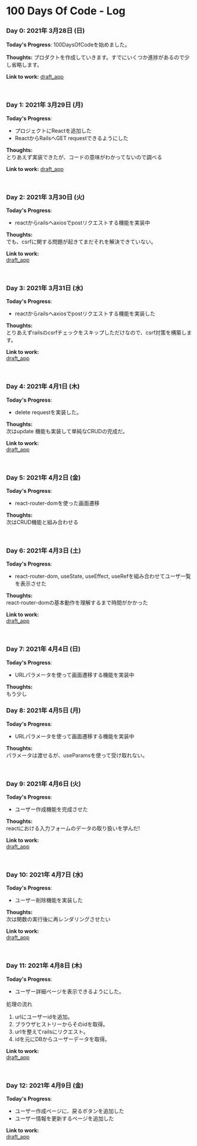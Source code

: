 # 100 Days Of Code - Log

### Day 0: 2021年 3月28日 (日)

**Today's Progress**: 100DaysOfCodeを始めました。

**Thoughts:** プロダクトを作成していきます。すでにいくつか進捗があるので少し省略します。

**Link to work:** [draft_app](https://github.com/cordelia-sixth/draft_app)

<br/>

### Day 1: 2021年 3月29日 (月)

**Today's Progress**:
- プロジェクトにReactを追加した
- ReactからRailsへGET requestできるようにした

**Thoughts:**
<br>
とりあえず実装できたが、コードの意味がわかってないので調べる

**Link to work:** [draft_app](https://github.com/cordelia-sixth/draft_app/tree/add_axios)

<br/>

### Day 2: 2021年 3月30日 (火)

**Today's Progress**:
- reactからrailsへaxiosでpostリクエストする機能を実装中

**Thoughts:**
<br>
でも、csrfに関する問題が起きてまだそれを解決できていない。

**Link to work:**
<br/>
[draft_app](https://github.com/cordelia-sixth/draft_app/tree/add_axios)

<br/>

### Day 3: 2021年 3月31日 (水)

**Today's Progress**:
- reactからrailsへaxiosでpostリクエストする機能を実装した

**Thoughts:**
<br>
とりあえずrailsのcsrfチェックをスキップしただけなので、csrf対策を構築します。

**Link to work:**
<br/>
[draft_app](https://github.com/cordelia-sixth/draft_app/tree/add_axios)

<br/>

### Day 4: 2021年 4月1日 (木)

**Today's Progress**:
- delete requestを実装した。

**Thoughts:**
<br>
次はupdate 機能も実装して単純なCRUDの完成だ。

**Link to work:**
<br/>
[draft_app](https://github.com/cordelia-sixth/draft_app/tree/add_axios)

<br/>

### Day 5: 2021年 4月2日 (金)

**Today's Progress**:
- react-router-domを使った画面遷移

**Thoughts:**
<br>
次はCRUD機能と組み合わせる

<br/>

### Day 6: 2021年 4月3日 (土)

**Today's Progress**:
- react-router-dom, useState, useEffect, useRefを組み合わせてユーザ一覧を表示させた

**Thoughts:**
<br>
react-router-domの基本動作を理解するまで時間がかかった

**Link to work:**
<br/>
[draft_app](https://github.com/cordelia-sixth/draft_app/tree/add_axios)

<br/>

### Day 7: 2021年 4月4日 (日)

**Today's Progress**:
- URLパラメータを使って画面遷移する機能を実装中

**Thoughts:**
<br>
もう少し

### Day 8: 2021年 4月5日 (月)

**Today's Progress**:
- URLパラメータを使って画面遷移する機能を実装中

**Thoughts:**
<br>
パラメータは渡せるが、useParamsを使って受け取れない。

<br/>

### Day 9: 2021年 4月6日 (火)

**Today's Progress**:
- ユーザー作成機能を完成させた

**Thoughts:**
<br>
reactにおける入力フォームのデータの取り扱いを学んだ!

**Link to work:**
<br/>
[draft_app](https://github.com/cordelia-sixth/draft_app/tree/add_axios)

<br/>

### Day 10: 2021年 4月7日 (水)

**Today's Progress**:
- ユーザー削除機能を実装した

**Thoughts:**
<br>
次は関数の実行後に再レンダリングさせたい

**Link to work:**
<br/>
[draft_app](https://github.com/cordelia-sixth/draft_app/tree/add_axios)

<br/>

### Day 11: 2021年 4月8日 (木)

**Today's Progress**:
- ユーザー詳細ページを表示できるようにした。

処理の流れ
1. urlにユーザーidを追加。
2. ブラウザヒストリーからそのidを取得。
3. urlを整えてrailsにリクエスト。
4. idを元にDBからユーザーデータを取得。

**Link to work:**
<br/>
[draft_app](https://github.com/cordelia-sixth/draft_app/tree/add_axios)

<br/>

### Day 12: 2021年 4月9日 (金)

**Today's Progress**:
- ユーザー作成ページに、戻るボタンを追加した
- ユーザー情報を更新するページを追加した

**Link to work:**
<br/>
[draft_app](https://github.com/cordelia-sixth/draft_app/tree/add_axios)
